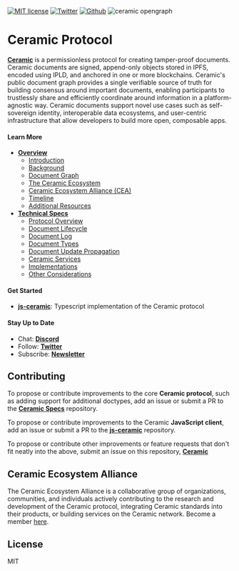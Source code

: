 [![MIT license](https://img.shields.io/badge/License-MIT-blue.svg)](https://lbesson.mit-license.org/) [![Twitter](https://img.shields.io/twitter/follow/ceramicnetwork?label=Follow&style=social)](https://twitter.com/ceramicnetwork) [![Github](https://img.shields.io/github/stars/ceramicnetwork/ceramic?style=social)](https://github.com/ceramicnetwork/ceramic)
![ceramic opengraph](https://uploads-ssl.webflow.com/5e4b58d7f08158ece0209bbd/5e62a54c0e45bd7b2ef53d25_OpenGraphCeramic.png)

# Ceramic Protocol
[**Ceramic**](http://ceramic.network) is a permissionless protocol for creating tamper-proof documents. Ceramic documents are signed, append-only objects stored in IPFS, encoded using IPLD, and anchored in one or more blockchains. Ceramic's public document graph provides a single verifiable source of truth for building consensus around important documents, enabling participants to trustlessly share and efficiently coordinate around information in a platform-agnostic way. Ceramic documents support novel use cases such as self-sovereign identity, interoperable data ecosystems, and user-centric infrastructure that allow developers to build more open, composable apps.


#### Learn More
- [**Overview**](https://github.com/ceramicnetwork/ceramic/blob/master/OVERVIEW.md)
  - [Introduction](https://github.com/ceramicnetwork/ceramic/blob/master/OVERVIEW.md#introduction)
  - [Background](https://github.com/ceramicnetwork/ceramic/blob/master/OVERVIEW.md#background)
  - [Document Graph](https://github.com/ceramicnetwork/ceramic/blob/master/OVERVIEW.md#a-scalable-decentralized-document-graph)
  - [The Ceramic Ecosystem](https://github.com/ceramicnetwork/ceramic/blob/master/OVERVIEW.md#the-ceramic-ecosystem)
  - [Ceramic Ecosystem Alliance (CEA)](https://github.com/ceramicnetwork/ceramic/blob/master/OVERVIEW.md#join-the-ceramic-ecosystem-alliance)
  - [Timeline](https://github.com/ceramicnetwork/ceramic/blob/master/OVERVIEW.md#timeline)
  - [Additional Resources](https://github.com/ceramicnetwork/ceramic/blob/master/OVERVIEW.md#additioinal-resources)
- [**Technical Specs**](http://github.com/ceramicnetwork/specs)
  - [Protocol Overview](https://github.com/ceramicnetwork/specs/)
  - [Document Lifecycle](https://github.com/ceramicnetwork/specs/)
  - [Document Log](https://github.com/ceramicnetwork/specs/)
  - [Document Types](https://github.com/ceramicnetwork/specs/)
  - [Document Update Propagation](https://github.com/ceramicnetwork/specs/)
  - [Ceramic Services](https://github.com/ceramicnetwork/specs/)
  - [Implementations](https://github.com/ceramicnetwork/specs/)
  - [Other Considerations](https://github.com/ceramicnetwork/specs/)

#### Get Started
- [**js-ceramic**](http://github.com/ceramicnetwork/js-ceramic): Typescript implementation of the Ceramic protocol


#### Stay Up to Date
- Chat: [**Discord**](https://discord.gg/6VRZpGP)
- Follow: [**Twitter**](http://twitter.com/ceramicnetwork)
- Subscribe: [**Newsletter**](http://ceramic.network)


## Contributing
To propose or contribute improvements to the core **Ceramic protocol**, such as adding support for additional doctypes, add an issue or submit a PR to the [**Ceramic Specs**](http://github.com/ceramicnetwork/specs) repository.

To propose or contribute improvements to the Ceramic **JavaScript client**, add an issue or submit a PR to the [**js-ceramic**](http://github.com/ceramicnetwork/js-ceramic) repository.

To propose or contribute other improvements or feature requests that don't fit neatly into the above, submit an issue on this repository, [**Ceramic**]((http://github.com/ceramicnetwork/ceramic))


## Ceramic Ecosystem Alliance
The Ceramic Ecosystem Alliance is a collaborative group of organizations, communities, and individuals actively contributing to the research and development of the Ceramic protocol, integrating Ceramic standards into their products, or building services on the Ceramic network. Become a member [here](https://danny765911.typeform.com/to/AAFtVN).


## License
MIT
